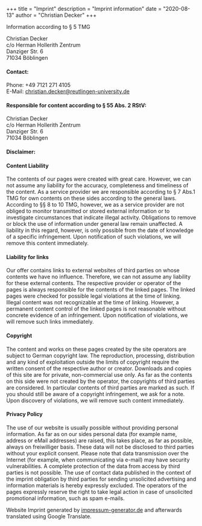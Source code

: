 +++
title = "Imprint"
description = "Imprint information"
date = "2020-08-13"
author = "Christian Decker"
+++

Information according to § 5 TMG

Christian Decker    
c/o Herman Hollerith Zentrum    
Danziger Str. 6    
71034 Böblingen    

#### Contact:
Phone: +49 7121 271 4105    
E-Mail: christian.decker@reutlingen-university.de   

#### Responsible for content according to § 55 Abs. 2 RStV:

Christian Decker    
c/o Herman Hollerith Zentrum    
Danziger Str. 6    
71034 Böblingen    


#### Disclaimer:

#### Content Liability

The contents of our pages were created with great care. However, we can not assume any liability for the accuracy, completeness and timeliness of the content. As a service provider we are responsible according to § 7 Abs.1 TMG for own contents on these sides according to the general laws. According to §§ 8 to 10 TMG, however, we as a service provider are not obliged to monitor transmitted or stored external information or to investigate circumstances that indicate illegal activity. Obligations to remove or block the use of information under general law remain unaffected. A liability in this regard, however, is only possible from the date of knowledge of a specific infringement. Upon notification of such violations, we will remove this content immediately.

#### Liability for links

Our offer contains links to external websites of third parties on whose contents we have no influence. Therefore, we can not assume any liability for these external contents. The respective provider or operator of the pages is always responsible for the contents of the linked pages. The linked pages were checked for possible legal violations at the time of linking. Illegal content was not recognizable at the time of linking. However, a permanent content control of the linked pages is not reasonable without concrete evidence of an infringement. Upon notification of violations, we will remove such links immediately.

#### Copyright

The content and works on these pages created by the site operators are subject to German copyright law. The reproduction, processing, distribution and any kind of exploitation outside the limits of copyright require the written consent of the respective author or creator. Downloads and copies of this site are for private, non-commercial use only. As far as the contents on this side were not created by the operator, the copyrights of third parties are considered. In particular contents of third parties are marked as such. If you should still be aware of a copyright infringement, we ask for a note. Upon discovery of violations, we will remove such content immediately.

#### Privacy Policy

The use of our website is usually possible without providing personal information. As far as on our sides personal data (for example name, address or eMail addresses) are raised, this takes place, as far as possible, always on freiwilliger basis. These data will not be disclosed to third parties without your explicit consent.
Please note that data transmission over the Internet (for example, when communicating via e-mail) may have security vulnerabilities. A complete protection of the data from access by third parties is not possible.
The use of contact data published in the context of the imprint obligation by third parties for sending unsolicited advertising and information materials is hereby expressly excluded. The operators of the pages expressly reserve the right to take legal action in case of unsolicited promotional information, such as spam e-mails.

Website Imprint generated by [impressum-generator.de](http://www.impressum-generator.de/) and afterwards translated using Google Translate. 
